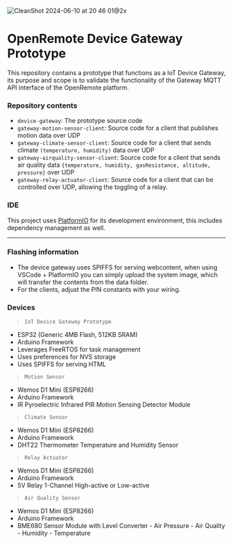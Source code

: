 ![CleanShot 2024-06-10 at 20 46 01@2x](https://github.com/dominiquekleeven/openremote_mqtt_device_gateway_prototype/assets/10584854/8bc0756d-3bd1-4521-8296-8f961e6adbfa)

# OpenRemote Device Gateway Prototype
This repository contains a prototype that functions as a IoT Device Gateway, its purpose and scope is to validate the functionality of the Gateway MQTT API interface of the OpenRemote platform.

### Repository contents
- ```device-gateway```: The prototype source code
- ```gateway-motion-sensor-client```: Source code for a client that publishes motion data over UDP
- ```gateway-climate-sensor-client```: Source code for a client that sends climate ```(temperature, humidity)``` data over UDP
- ```gateway-airquality-sensor-client```: Source code for a client that sends air quality data ```{temperature, humidity, gasResistance, altitude, pressure}``` over UDP
- ```gateway-relay-actuator-client```: Source code for a client that can be controlled over UDP, allowing the toggling of a relay.

### IDE
This project uses [PlatformIO](https://platformio.org/) for its development environment, this includes dependency management as well.
***


### Flashing information
- The device gateway uses SPIFFS for serving webcontent, when using VSCode + PlatformIO you can simply upload the system image, which will transfer the contents from the data folder.
- For the clients, adjust the PIN constants with your wiring.

### Devices
> ```IoT Device Gateway Prototype```
- ESP32 (Generic 4MB Flash, 512KB SRAM)
- Arduino Framework
- Leverages FreeRTOS for task management
- Uses preferences for NVS storage
- Uses SPIFFS for serving HTML
> ```Motion Sensor ```
- Wemos D1 Mini (ESP8266)
- Arduino Framework
- IR Pyroelectric Infrared PIR Motion Sensing Detector Module
> ```Climate Sensor``` 
- Wemos D1 Mini (ESP8266)
- Arduino Framework
- DHT22 Thermometer Temperature and Humidity Sensor
> ```Relay Actuator``` 
- Wemos D1 Mini (ESP8266)
- Arduino Framework
-  5V Relay 1-Channel High-active or Low-active
> ```Air Quality Sensor``` 
- Wemos D1 Mini (ESP8266)
- Arduino Framework
- BME680 Sensor Module with Level Converter - Air Pressure - Air Quality - Humidity - Temperature






